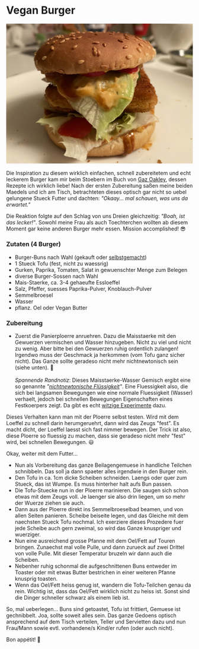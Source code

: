 # Vegan Burger

![Vegan Burger](img/vegan-burger.jpeg "Leckerste Burger vong Welt!")

Die Inspiration zu diesem wirklich einfachen, schnell zubereitetem und echt leckerem Burger kam mir beim Stoebern im Buch von [Gaz Oakley](https://www.avantgardevegan.com), dessen Rezepte ich wirklich liebe! Nach der ersten Zubereitung saßen meine beiden Maedels und ich am Tisch, betrachteten dieses optisch gar nicht so uebel gelungene Stueck Futter und dachten: *"Okaay... mal schauen, was uns da erwartet."*

Die Reaktion folgte auf den Schlag von uns Dreien gleichzeitig: *"Boah, ist das lecker!"*. Sowohl meine Frau als auch Toechterchen wollten ab diesem Moment gar keine anderen Burger mehr essen. Mission accomplished! 😎

### Zutaten (4 Burger)
* Burger-Buns nach Wahl (gekauft oder [selbstgemacht](https://www.instagram.com/p/CDjYjv7jPRu/))
* 1 Stueck Tofu (fest, nicht zu waessrig)
* Gurken, Paprika, Tomaten, Salat in gewuenschter Menge zum Belegen
* diverse Burger-Sossen nach Wahl
* Mais-Staerke, ca. 3-4 gehaeufte Essloeffel
* Salz, Pfeffer, suesses Paprika-Pulver, Knoblauch-Pulver
* Semmelbroesel
* Wasser
* pflanz. Oel oder Vegan Butter

### Zubereitung
* Zuerst die Panierploerre anruehren. Dazu die Maisstaerke mit den Gewuerzen vermischen und Wasser hinzugeben. Nicht zu viel und nicht zu wenig. Aber bitte bei den Gewuerzen ruhig ordentlich zulangen! Irgendwo muss der Geschmack ja herkommen (vom Tofu ganz sicher nicht). Das Ganze sollte geradeso nicht mehr nichtnewtonisch sein (siehe unten). 🤪\
\
*Spannende Randnotiz*: Dieses Maisstaerke-Wasser Gemisch ergibt eine so genannte *"[nichtnewtonische Flüssigkeit](https://de.wikipedia.org/wiki/Rheologie#Eigenschaften_nichtnewtonscher_Flüssigkeiten)"*. Eine Fluessigkeit also, die sich bei langsamen Bewegungen wie eine normale Fluessigkeit (Wasser) verhaelt, jedoch bei schnellen Bewegungen Eigenschaften eines Festkoerpers zeigt. Da gibt es echt [witzige Experimente](https://www.youtube.com/watch?v=RIUEZ3AhrVE) dazu.

Dieses Verhalten kann man mit der Ploerre selbst testen. Wird mit dem Loeffel zu schnell darin herumgeruehrt, dann wird das Zeugs "fest". Es macht dicht, der Loeffel laesst sich fast nimmer bewegen. Der Trick ist also, diese Ploerre so fluessig zu machen, dass sie geradeso nicht mehr "fest" wird, bei schnellen Bewegungen. 😃

Okay, weiter mit dem Futter...
* Nun als Vorbereitung das ganze Beilagengemuese in handliche Teilchen schnibbeln. Das soll ja dann spaeter alles irgendwie in den Burger rein.
* Den Tofu in ca. 1cm dicke Scheiben schneiden. Laengs oder quer zum Stueck, das ist Wumpe. Es muss hinterher halt aufs Bun passen.
* Die Tofu-Stuecke nun in der Ploerre marinieren. Die saugen sich schon etwas mit dem Zeugs voll. Je laenger sie also drin liegen, um so mehr der Wuerze ziehen sie auch.
* Dann aus der Ploerre direkt ins Semmelbroeselbad beamen, und von allen Seiten panieren. Scheibe beiseite legen, und das Gleiche mit dem naechsten Stueck Tofu nochmal. Ich exerziere dieses Prozedere fuer jede Scheibe auch gern zweimal, so wird das Ganze knuspriger und wuerziger.
* Nun eine ausreichend grosse Pfanne mit dem Oel/Fett auf Touren bringen. Zunaechst mal volle Pulle, und dann zurueck auf zwei Drittel von volle Pulle. Mit dieser Temperatur bruzeln wir dann auch die Scheiben.
* Nebenher ruhig schonmal die aufgeschnittenen Buns entweder im Toaster oder mit etwas Butter bestrichen in einer weiteren Pfanne knusprig toasten.
* Wenn das Oel/Fett heiss genug ist, wandern die Tofu-Teilchen genau da rein. Wichtig ist, dass das Oel/Fett wirklich nicht zu heiss ist. Sonst sind die Dinger schneller schwarz als einem lieb ist.

So, mal ueberlegen... Buns sind getoastet, Tofu ist frittiert, Gemuese ist gechnibbelt. Joa, sollte soweit alles sein. Das ganze Gedoens optisch ansprechend auf dem Tisch verteilen, Teller und Servietten dazu und nun Frau/Mann sowie evtl. vorhandene/s Kind/er rufen (oder auch nicht).

Bon appétit! 🍔